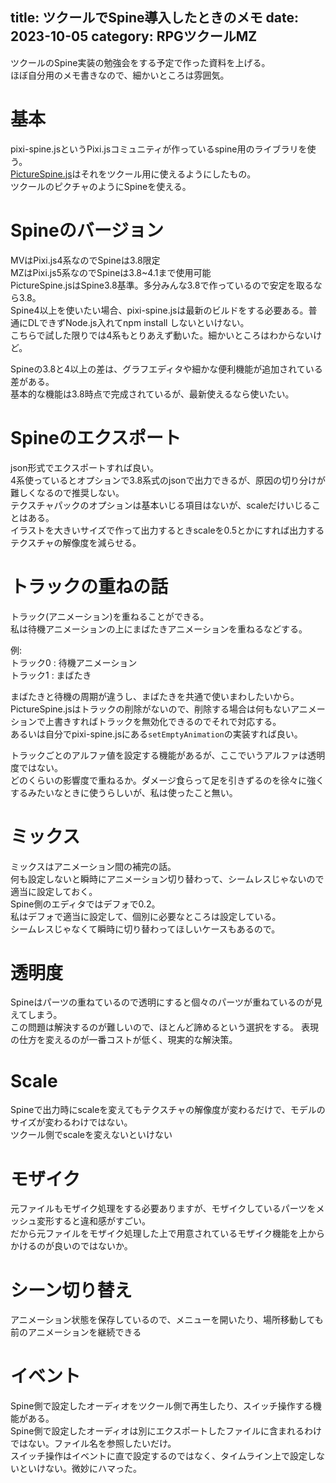 title: ツクールでSpine導入したときのメモ
date: 2023-10-05
category: RPGツクールMZ
---

ツクールのSpine実装の勉強会をする予定で作った資料を上げる。  
ほぼ自分用のメモ書きなので、細かいところは雰囲気。

# 基本

pixi-spine.jsというPixi.jsコミュニティが作っているspine用のライブラリを使う。  
[PictureSpine.js](https://makonet.sakura.ne.jp/rpg_tkool/MVMZ/PictureSpine/document.html)はそれをツクール用に使えるようにしたもの。  
ツクールのピクチャのようにSpineを使える。

# Spineのバージョン

MVはPixi.js4系なのでSpineは3.8限定  
MZはPixi.js5系なのでSpineは3.8~4.1まで使用可能  
PictureSpine.jsはSpine3.8基準。多分みんな3.8で作っているので安定を取るなら3.8。   
Spine4以上を使いたい場合、pixi-spine.jsは最新のビルドをする必要ある。普通にDLできずNode.js入れてnpm install しないといけない。  
こちらで試した限りでは4系もとりあえず動いた。細かいところはわからないけど。  

Spineの3.8と4以上の差は、グラフエディタや細かな便利機能が追加されている差がある。  
基本的な機能は3.8時点で完成されているが、最新使えるなら使いたい。


# Spineのエクスポート

json形式でエクスポートすれば良い。  
4系使っているとオプションで3.8系式のjsonで出力できるが、原因の切り分けが難しくなるので推奨しない。    
テクスチャパックのオプションは基本いじる項目はないが、scaleだけいじることはある。  
イラストを大きいサイズで作って出力するときscaleを0.5とかにすれば出力するテクスチャの解像度を減らせる。  


# トラックの重ねの話

トラック(アニメーション)を重ねることができる。  
私は待機アニメーションの上にまばたきアニメーションを重ねるなどする。  

例:  
トラック0 : 待機アニメーション  
トラック1 : まばたき  

まばたきと待機の周期が違うし、まばたきを共通で使いまわしたいから。  
PictureSpine.jsはトラックの削除がないので、削除する場合は何もないアニメーションで上書きすればトラックを無効化できるのでそれで対応する。  
あるいは自分でpixi-spine.jsにある`setEmptyAnimation`の実装すれば良い。  

トラックごとのアルファ値を設定する機能があるが、ここでいうアルファは透明度ではない。  
どのくらいの影響度で重ねるか。ダメージ食らって足を引きずるのを徐々に強くするみたいなときに使うらしいが、私は使ったこと無い。


# ミックス

ミックスはアニメーション間の補完の話。  
何も設定しないと瞬時にアニメーション切り替わって、シームレスじゃないので適当に設定しておく。  
Spine側のエディタではデフォで0.2。  
私はデフォで適当に設定して、個別に必要なところは設定している。  
シームレスじゃなくて瞬時に切り替わってほしいケースもあるので。

# 透明度

Spineはパーツの重ねているので透明にすると個々のパーツが重ねているのが見えてしまう。  
この問題は解決するのが難しいので、ほとんど諦めるという選択をする。 
表現の仕方を変えるのが一番コストが低く、現実的な解決策。

# Scale

Spineで出力時にscaleを変えてもテクスチャの解像度が変わるだけで、モデルのサイズが変わるわけではない。  
ツクール側でscaleを変えないといけない

# モザイク

元ファイルもモザイク処理をする必要ありますが、モザイクしているパーツをメッシュ変形すると違和感がすごい。  
だから元ファイルをモザイク処理した上で用意されているモザイク機能を上からかけるのが良いのではないか。


# シーン切り替え

アニメーション状態を保存しているので、メニューを開いたり、場所移動しても前のアニメーションを継続できる


# イベント

Spine側で設定したオーディオをツクール側で再生したり、スイッチ操作する機能がある。  
Spine側で設定したオーディオは別にエクスポートしたファイルに含まれるわけではない。ファイル名を参照したいだけ。  
スイッチ操作はイベントに直で設定するのではなく、タイムライン上で設定しないといけない。微妙にハマった。




